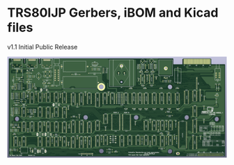 # TRS80IJP Gerbers, iBOM and Kicad files

v1.1 Initial Public Release

![3D Render of v1.1 Board](https://github.com/Board-Folk/TRS80IJP/blob/main/v1.1/3drender_v1.1.png)

